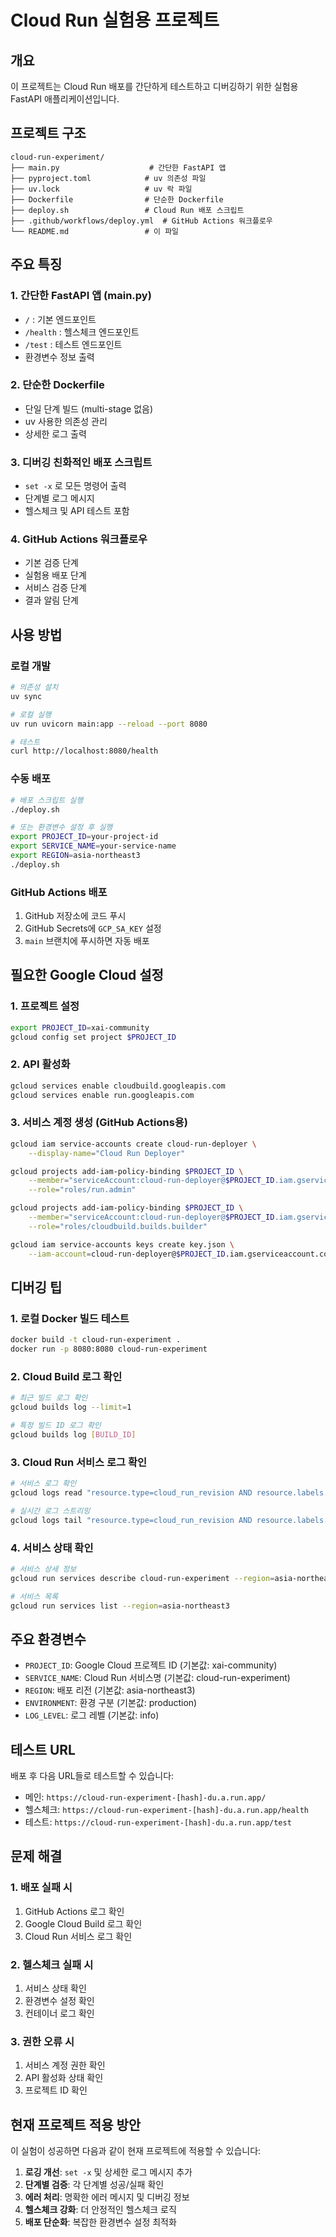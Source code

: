 # Cloud Run 실험용 프로젝트

## 개요
이 프로젝트는 Cloud Run 배포를 간단하게 테스트하고 디버깅하기 위한 실험용 FastAPI 애플리케이션입니다.

## 프로젝트 구조
```
cloud-run-experiment/
├── main.py                    # 간단한 FastAPI 앱
├── pyproject.toml            # uv 의존성 파일
├── uv.lock                   # uv 락 파일
├── Dockerfile                # 단순한 Dockerfile
├── deploy.sh                 # Cloud Run 배포 스크립트
├── .github/workflows/deploy.yml  # GitHub Actions 워크플로우
└── README.md                 # 이 파일
```

## 주요 특징

### 1. 간단한 FastAPI 앱 (main.py)
- `/` : 기본 엔드포인트
- `/health` : 헬스체크 엔드포인트
- `/test` : 테스트 엔드포인트
- 환경변수 정보 출력

### 2. 단순한 Dockerfile
- 단일 단계 빌드 (multi-stage 없음)
- uv 사용한 의존성 관리
- 상세한 로그 출력

### 3. 디버깅 친화적인 배포 스크립트
- `set -x` 로 모든 명령어 출력
- 단계별 로그 메시지
- 헬스체크 및 API 테스트 포함

### 4. GitHub Actions 워크플로우
- 기본 검증 단계
- 실험용 배포 단계
- 서비스 검증 단계
- 결과 알림 단계

## 사용 방법

### 로컬 개발
```bash
# 의존성 설치
uv sync

# 로컬 실행
uv run uvicorn main:app --reload --port 8080

# 테스트
curl http://localhost:8080/health
```

### 수동 배포
```bash
# 배포 스크립트 실행
./deploy.sh

# 또는 환경변수 설정 후 실행
export PROJECT_ID=your-project-id
export SERVICE_NAME=your-service-name
export REGION=asia-northeast3
./deploy.sh
```

### GitHub Actions 배포
1. GitHub 저장소에 코드 푸시
2. GitHub Secrets에 `GCP_SA_KEY` 설정
3. `main` 브랜치에 푸시하면 자동 배포

## 필요한 Google Cloud 설정

### 1. 프로젝트 설정
```bash
export PROJECT_ID=xai-community
gcloud config set project $PROJECT_ID
```

### 2. API 활성화
```bash
gcloud services enable cloudbuild.googleapis.com
gcloud services enable run.googleapis.com
```

### 3. 서비스 계정 생성 (GitHub Actions용)
```bash
gcloud iam service-accounts create cloud-run-deployer \
    --display-name="Cloud Run Deployer"

gcloud projects add-iam-policy-binding $PROJECT_ID \
    --member="serviceAccount:cloud-run-deployer@$PROJECT_ID.iam.gserviceaccount.com" \
    --role="roles/run.admin"

gcloud projects add-iam-policy-binding $PROJECT_ID \
    --member="serviceAccount:cloud-run-deployer@$PROJECT_ID.iam.gserviceaccount.com" \
    --role="roles/cloudbuild.builds.builder"

gcloud iam service-accounts keys create key.json \
    --iam-account=cloud-run-deployer@$PROJECT_ID.iam.gserviceaccount.com
```

## 디버깅 팁

### 1. 로컬 Docker 빌드 테스트
```bash
docker build -t cloud-run-experiment .
docker run -p 8080:8080 cloud-run-experiment
```

### 2. Cloud Build 로그 확인
```bash
# 최근 빌드 로그 확인
gcloud builds log --limit=1

# 특정 빌드 ID 로그 확인
gcloud builds log [BUILD_ID]
```

### 3. Cloud Run 서비스 로그 확인
```bash
# 서비스 로그 확인
gcloud logs read "resource.type=cloud_run_revision AND resource.labels.service_name=cloud-run-experiment" --limit 50

# 실시간 로그 스트리밍
gcloud logs tail "resource.type=cloud_run_revision AND resource.labels.service_name=cloud-run-experiment"
```

### 4. 서비스 상태 확인
```bash
# 서비스 상세 정보
gcloud run services describe cloud-run-experiment --region=asia-northeast3

# 서비스 목록
gcloud run services list --region=asia-northeast3
```

## 주요 환경변수

- `PROJECT_ID`: Google Cloud 프로젝트 ID (기본값: xai-community)
- `SERVICE_NAME`: Cloud Run 서비스명 (기본값: cloud-run-experiment)
- `REGION`: 배포 리전 (기본값: asia-northeast3)
- `ENVIRONMENT`: 환경 구분 (기본값: production)
- `LOG_LEVEL`: 로그 레벨 (기본값: info)

## 테스트 URL

배포 후 다음 URL들로 테스트할 수 있습니다:

- 메인: `https://cloud-run-experiment-[hash]-du.a.run.app/`
- 헬스체크: `https://cloud-run-experiment-[hash]-du.a.run.app/health`
- 테스트: `https://cloud-run-experiment-[hash]-du.a.run.app/test`

## 문제 해결

### 1. 배포 실패 시
1. GitHub Actions 로그 확인
2. Google Cloud Build 로그 확인
3. Cloud Run 서비스 로그 확인

### 2. 헬스체크 실패 시
1. 서비스 상태 확인
2. 환경변수 설정 확인
3. 컨테이너 로그 확인

### 3. 권한 오류 시
1. 서비스 계정 권한 확인
2. API 활성화 상태 확인
3. 프로젝트 ID 확인

## 현재 프로젝트 적용 방안

이 실험이 성공하면 다음과 같이 현재 프로젝트에 적용할 수 있습니다:

1. **로깅 개선**: `set -x` 및 상세한 로그 메시지 추가
2. **단계별 검증**: 각 단계별 성공/실패 확인
3. **에러 처리**: 명확한 에러 메시지 및 디버깅 정보
4. **헬스체크 강화**: 더 안정적인 헬스체크 로직
5. **배포 단순화**: 복잡한 환경변수 설정 최적화